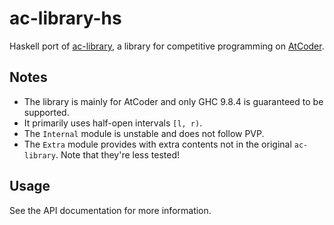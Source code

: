 # ac-library-hs

Haskell port of [ac-library](https://github.com/atcoder/ac-library), a library for competitive programming on [AtCoder](https://atcoder.jp/).

## Notes

- The library is mainly for AtCoder and only GHC 9.8.4 is guaranteed to be supported.
- It primarily uses half-open intervals `[l, r)`.
- The `Internal` module is unstable and does not follow PVP.
- The `Extra` module provides with extra contents not in the original `ac-library`. Note that they're less tested!

## Usage

See the API documentation for more information.

